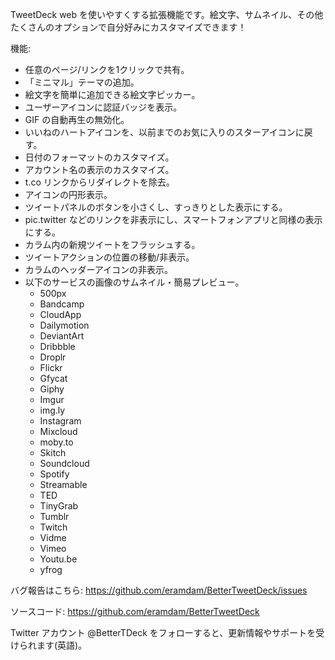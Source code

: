 TweetDeck web を使いやすくする拡張機能です。絵文字、サムネイル、その他たくさんのオプションで自分好みにカスタマイズできます！

機能:
- 任意のページ/リンクを1クリックで共有。
- 「ミニマル」テーマの追加。
- 絵文字を簡単に追加できる絵文字ピッカー。
- ユーザーアイコンに認証バッジを表示。
- GIF の自動再生の無効化。
- いいねのハートアイコンを、以前までのお気に入りのスターアイコンに戻す。
- 日付のフォーマットのカスタマイズ。
- アカウント名の表示のカスタマイズ。
- t.co リンクからリダイレクトを除去。
- アイコンの円形表示。
- ツイートパネルのボタンを小さくし、すっきりとした表示にする。
- pic.twitter などのリンクを非表示にし、スマートフォンアプリと同様の表示にする。
- カラム内の新規ツイートをフラッシュする。
- ツイートアクションの位置の移動/非表示。
- カラムのヘッダーアイコンの非表示。
- 以下のサービスの画像のサムネイル・簡易プレビュー。
  - 500px
  - Bandcamp
  - CloudApp
  - Dailymotion
  - DeviantArt
  - Dribbble
  - Droplr
  - Flickr
  - Gfycat
  - Giphy
  - Imgur
  - img.ly
  - Instagram
  - Mixcloud
  - moby.to
  - Skitch
  - Soundcloud
  - Spotify
  - Streamable
  - TED
  - TinyGrab
  - Tumblr
  - Twitch
  - Vidme
  - Vimeo
  - Youtu.be
  - yfrog

バグ報告はこちら:
https://github.com/eramdam/BetterTweetDeck/issues

ソースコード:
https://github.com/eramdam/BetterTweetDeck

Twitter アカウント @BetterTDeck をフォローすると、更新情報やサポートを受けられます(英語)。
